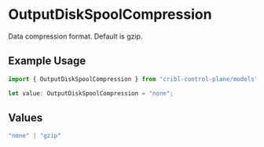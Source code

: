 # OutputDiskSpoolCompression

Data compression format. Default is gzip.

## Example Usage

```typescript
import { OutputDiskSpoolCompression } from "cribl-control-plane/models";

let value: OutputDiskSpoolCompression = "none";
```

## Values

```typescript
"none" | "gzip"
```